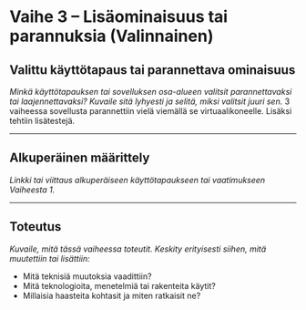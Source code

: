 # Vaihe 3 – Lisäominaisuus tai parannuksia (Valinnainen)

##   Valittu käyttötapaus tai parannettava ominaisuus

_Minkä käyttötapauksen tai sovelluksen osa-alueen valitsit parannettavaksi tai laajennettavaksi? Kuvaile sitä lyhyesti ja selitä, miksi valitsit juuri sen._
3 vaiheessa sovellusta parannettiin vielä viemällä se virtuaalikoneelle. Lisäksi tehtiin lisätestejä.




---

##  Alkuperäinen määrittely

_Linkki tai viittaus alkuperäiseen käyttötapaukseen tai vaatimukseen Vaiheesta 1._
 


---

##  Toteutus

_Kuvaile, mitä tässä vaiheessa toteutit. Keskity erityisesti siihen, mitä muutettiin tai lisättiin:_

- Mitä teknisiä muutoksia vaadittiin?
- Mitä teknologioita, menetelmiä tai rakenteita käytit?
- Millaisia haasteita kohtasit ja miten ratkaisit ne?










